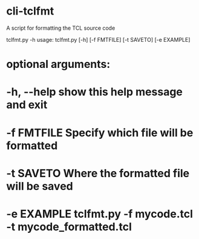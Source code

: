 # cli-tclfmt
A script for formatting the TCL source code 

tclfmt.py -h
usage: tclfmt.py [-h] [-f FMTFILE] [-t SAVETO] [-e EXAMPLE]

# optional arguments:
#    -h, --help  show this help message and exit
#    -f FMTFILE  Specify which file will be formatted
#    -t SAVETO   Where the formatted file will be saved
#    -e EXAMPLE  tclfmt.py -f mycode.tcl -t mycode_formatted.tcl
